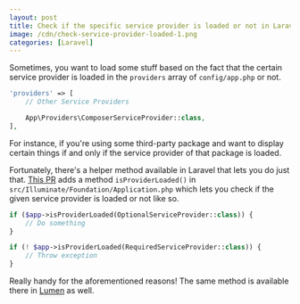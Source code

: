 ```yaml
---
layout: post
title: Check if the specific service provider is loaded or not in Laravel
image: /cdn/check-service-provider-loaded-1.png
categories: [Laravel]
---
```


Sometimes, you want to load some stuff based on the fact that the certain service provider is loaded in the `providers` array of `config/app.php` or not. 

```php
'providers' => [
    // Other Service Providers

    App\Providers\ComposerServiceProvider::class,
],
```

For instance, if you're using some third-party package and want to display certain things if and only if the service provider of that package is loaded.

Fortunately, there's a helper method available in Laravel that lets you do just that. [This PR](https://github.com/laravel/framework/pull/33286) adds a method `isProviderLoaded()` in `src/Illuminate/Foundation/Application.php` which lets you check if the given service provider is loaded or not like so.

```php
if ($app->isProviderLoaded(OptionalServiceProvider::class)) {
    // Do something
}

if (! $app->isProviderLoaded(RequiredServiceProvider::class)) {
    // Throw exception
}
```

Really handy for the aforementioned reasons! The same method is available there in [Lumen](https://lumen.laravel.com/) as well.
